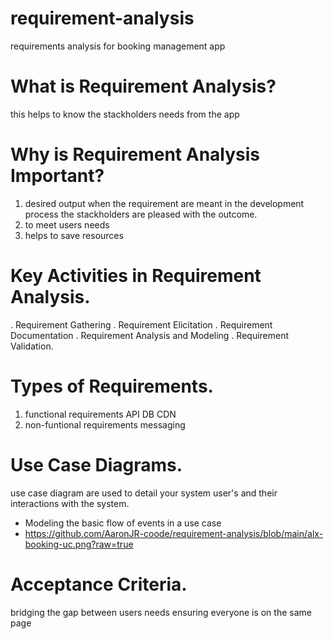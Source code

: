 # requirement-analysis
requirements analysis for booking management app 
# What is Requirement Analysis?
this helps to know the stackholders needs from the app
# Why is Requirement Analysis Important?
1. desired output
   when the requirement are meant in the development process the stackholders are pleased with the outcome.
2. to meet users needs
3. helps to save resources
# Key Activities in Requirement Analysis.
 . Requirement Gathering
 . Requirement Elicitation
 . Requirement Documentation
 . Requirement Analysis and Modeling
 . Requirement Validation.
# Types of Requirements.
  1. functional requirements
      API
      DB
      CDN
2. non-funtional requirements
     messaging
# Use Case Diagrams.
 use case diagram are used to detail your system user's and their interactions with the system.
   - Modeling the basic flow of events in a use case
   - https://github.com/AaronJR-coode/requirement-analysis/blob/main/alx-booking-uc.png?raw=true
# Acceptance Criteria.
bridging the gap between users needs
ensuring everyone is on the same page
